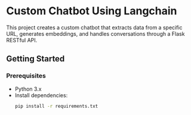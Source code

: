 # Custom Chatbot Using Langchain

This project creates a custom chatbot that extracts data from a specific URL, generates embeddings, and handles conversations through a Flask RESTful API.

## Getting Started

### Prerequisites
- Python 3.x
- Install dependencies:
  ```bash
  pip install -r requirements.txt

